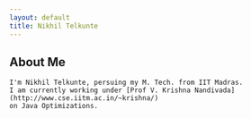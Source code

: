 ```yaml
---
layout: default
title: Nikhil Telkunte
---
```

## About Me
    I'm Nikhil Telkunte, persuing my M. Tech. from IIT Madras.
    I am currently working under [Prof V. Krishna Nandivada](http://www.cse.iitm.ac.in/~krishna/) 
    on Java Optimizations. 
